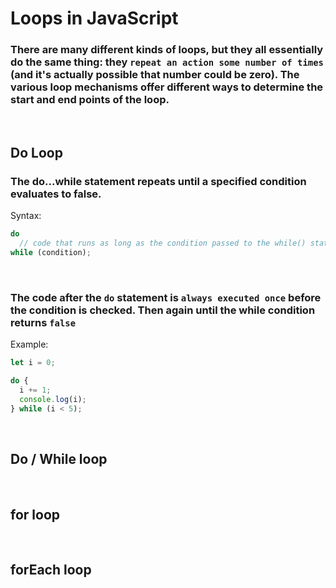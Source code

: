 # Loops in JavaScript

###  There are many different kinds of loops, but they all essentially do the same thing: they `repeat an action some number of times` (and it's actually possible that number could be zero). The various loop mechanisms offer different ways to determine the start and end points of the loop.

&nbsp; 
## Do Loop

### The do...while statement repeats until a specified condition evaluates to false. 

Syntax:
```javascript
do
  // code that runs as long as the condition passed to the while() statement evaluates to TRUE
while (condition);
```
&nbsp; 
### The code after the `do` statement is `always executed once` before the condition is checked. Then again until the while condition returns `false`

Example:
```javascript
let i = 0;

do {
  i += 1;
  console.log(i);
} while (i < 5);
```
&nbsp; 
## Do / While loop


&nbsp; 
## for loop


&nbsp; 
## forEach loop